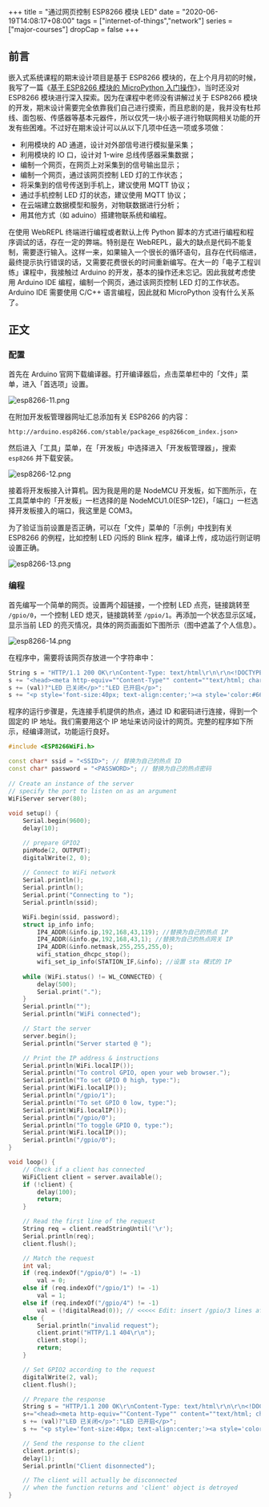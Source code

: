 +++
title = "通过网页控制 ESP8266 模块 LED"
date = "2020-06-19T14:08:17+08:00"
tags = ["internet-of-things","network"]
series = ["major-courses"]
dropCap = false
+++

## 前言

嵌入式系统课程的期末设计项目是基于 ESP8266 模块的，在上个月月初的时候，我写了一篇《[基于 ESP8266 模块的 MicroPython 入门操作](/tech/computer/esp8266-the-internet-of-things/)》，当时还没对 ESP8266 模块进行深入探索。因为在课程中老师没有讲解过关于 ESP8266 模块的开发，期末设计需要完全依靠我们自己进行摸索，而且悲剧的是，我并没有杜邦线、面包板、传感器等基本元器件，所以仅凭一块小板子进行物联网相关功能的开发有些困难。不过好在期末设计可以从以下几项中任选一项或多项做：

+ 利用模块的 AD 通道，设计对外部信号进行模拟量采集；
+ 利用模块的 IO 口，设计对 1-wire 总线传感器采集数据；
+ 编制一个网页，在网页上对采集到的信号输出显示；
+ 编制一个网页，通过该网页控制 LED 灯的工作状态；
+ 将采集到的信号传送到手机上，建议使用 MQTT 协议；
+ 通过手机控制 LED 灯的状态，建议使用 MQTT 协议；
+ 在云端建立数据模型和服务，对物联数据进行分析；
+ 用其他方式（如 aduino）搭建物联系统和编程。

在使用 WebREPL 终端进行编程或者默认上传 Python 脚本的方式进行编程和程序调试的话，存在一定的弊端。特别是在 WebREPL，最大的缺点是代码不能复制，需要逐行输入。这样一来，如果输入一个很长的循环语句，且存在代码缩进，最终提示执行错误的话，又需要花费很长的时间重新编写。在大一的「电子工程训练」课程中，我接触过 Arduino 的开发，基本的操作还未忘记。因此我就考虑使用 Arduino IDE 编程，编制一个网页，通过该网页控制 LED 灯的工作状态。Arduino IDE 需要使用 C/C++ 语言编程，因此就和 MicroPython 没有什么关系了。

## 正文

### 配置

首先在 Arduino 官网下载编译器。打开编译器后，点击菜单栏中的「文件」菜单，进入「首选项」设置。

![esp8266-11.png](/images/esp8266-11.png)

在附加开发板管理器网址汇总添加有关 ESP8266 的内容：

```
http://arduino.esp8266.com/stable/package_esp8266com_index.json>
```

然后进入「工具」菜单，在「开发板」中选择进入「开发板管理器」，搜索 `esp8266` 并下载安装。

![esp8266-12.png](/images/esp8266-12.png)

接着将开发板接入计算机。因为我是用的是 NodeMCU 开发板，如下图所示，在工具菜单中的「开发板」一栏选择的是 NodeMCU1.0(ESP-12E)，「端口」一栏选择开发板接入的端口，我这里是 COM3。

为了验证当前设置是否正确，可以在「文件」菜单的「示例」中找到有关 ESP8266 的例程，比如控制 LED 闪烁的 Blink 程序，编译上传，成功运行则证明设置正确。

![esp8266-13.png](/images/esp8266-13.png)

### 编程

首先编写一个简单的网页。设置两个超链接，一个控制 LED 点亮，链接跳转至 `/gpio/0`，一个控制 LED 熄灭，链接跳转至 `/gpio/1`。再添加一个状态显示区域，显示当前 LED 的亮灭情况，具体的网页画面如下图所示（图中遮盖了个人信息）。

![esp8266-14.png](/images/esp8266-14.png)

在程序中，需要将该网页存放进一个字符串中：

```c++
String s = "HTTP/1.1 200 OK\r\nContent-Type: text/html\r\n\r\n<!DOCTYPE HTML>\r\n<html>\r\n<p style='color:#666; font-size:40px; text-align:center;'>状态：";
s += "<head><meta http-equiv=""Content-Type"" content=""text/html; charset=utf-8"" /></head>";
s += (val)?"LED 已关闭</p>":"LED 已开启</p>";
s += "<p style='font-size:40px; text-align:center;'><a style='color:#666;' href='/gpio/0'>开启 LED</a></p><p style='font-size:40px; text-align:center;'><a style='color:#666;' href='/gpio/1'>关闭 LED</a></p><p style='color:#666; font-size:40px; text-align:center;'><NAME> <ID> 嵌入式系统与应用课程设计</p></html>\n";
```

程序的运行步骤是，先连接手机提供的热点，通过 ID 和密码进行连接，得到一个固定的 IP 地址。我们需要用这个 IP 地址来访问设计的网页。完整的程序如下所示，经编译测试，功能运行良好。

```c++
#include <ESP8266WiFi.h>

const char* ssid = "<SSID>"; // 替换为自己的热点 ID
const char* password = "<PASSWORD>"; // 替换为自己的热点密码
 
// Create an instance of the server
// specify the port to listen on as an argument
WiFiServer server(80);
 
void setup() {
    Serial.begin(9600);
    delay(10);

    // prepare GPIO2
    pinMode(2, OUTPUT);
    digitalWrite(2, 0);
 
    // Connect to WiFi network
    Serial.println();
    Serial.println();
    Serial.print("Connecting to ");
    Serial.println(ssid);

    WiFi.begin(ssid, password);
    struct ip_info info;
        IP4_ADDR(&info.ip,192,168,43,119); //替换为自己的热点 IP
        IP4_ADDR(&info.gw,192,168,43,1); //替换为自己的热点网关 IP
        IP4_ADDR(&info.netmask,255,255,255,0);
        wifi_station_dhcpc_stop();
        wifi_set_ip_info(STATION_IF,&info); //设置 sta 模式的 IP
 
    while (WiFi.status() != WL_CONNECTED) {
        delay(500);
        Serial.print(".");
    }
    Serial.println("");
    Serial.println("WiFi connected");

    // Start the server
    server.begin();
    Serial.println("Server started @ ");

    // Print the IP address & instructions
    Serial.println(WiFi.localIP());
    Serial.println("To control GPIO, open your web browser.");
    Serial.println("To set GPIO 0 high, type:");
    Serial.print(WiFi.localIP());
    Serial.println("/gpio/1");
    Serial.println("To set GPIO 0 low, type:");
    Serial.print(WiFi.localIP());
    Serial.println("/gpio/0");
    Serial.println("To toggle GPIO 0, type:");
    Serial.print(WiFi.localIP());
    Serial.println("/gpio/0");
}

void loop() {
    // Check if a client has connected
    WiFiClient client = server.available();
    if (!client) {
        delay(100);
        return;
    }

    // Read the first line of the request
    String req = client.readStringUntil('\r');
    Serial.println(req);
    client.flush();

    // Match the request
    int val;
    if (req.indexOf("/gpio/0") != -1)
        val = 0;
    else if (req.indexOf("/gpio/1") != -1)
        val = 1;
    else if (req.indexOf("/gpio/4") != -1)
        val = (!digitalRead(0)); // <<<<< Edit: insert /gpio/3 lines after this line.
    else {
        Serial.println("invalid request");
        client.print("HTTP/1.1 404\r\n");
        client.stop();
        return;
    }

    // Set GPIO2 according to the request
    digitalWrite(2, val);
    client.flush();

    // Prepare the response
    String s = "HTTP/1.1 200 OK\r\nContent-Type: text/html\r\n\r\n<!DOCTYPE HTML>\r\n<html>\r\n<p style='color:#666; font-size:40px; text-align:center;'>状态：";
    s+="<head><meta http-equiv=""Content-Type"" content=""text/html; charset=utf-8"" /></head>";
    s += (val)?"LED 已关闭</p>":"LED 已开启</p>";
    s += "<p style='font-size:40px; text-align:center;'><a style='color:#666;' href='/gpio/0'>开启 LED</a></p><p style='font-size:40px; text-align:center;'><a style='color:#666;' href='/gpio/1'>关闭 LED</a></p><p style='color:#666; font-size:40px; text-align:center;'>GuanQirui 嵌入式系统与应用课程设计</p></html>\n";

    // Send the response to the client
    client.print(s);
    delay(1);  
    Serial.println("Client disonnected");

    // The client will actually be disconnected 
    // when the function returns and 'client' object is detroyed
} 
```
